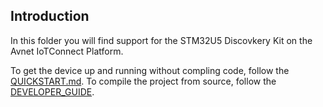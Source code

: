 ## Introduction
 In this folder you will find support for the STM32U5 Discovkery Kit on the Avnet IoTConnect Platform.
 
 To get the device up and running without compling code, follow the [QUICKSTART.md](https://github.com/avnet-iotconnect/iotc-azurertos-sdk/blob/main/samples/stm32u5/QUICKSTART.md).
 To compile the project from source, follow the [DEVELOPER_GUIDE](https://github.com/avnet-iotconnect/iotc-azurertos-sdk/blob/main/samples/stm32u5/DEVELOPER_GUIDE.md).
